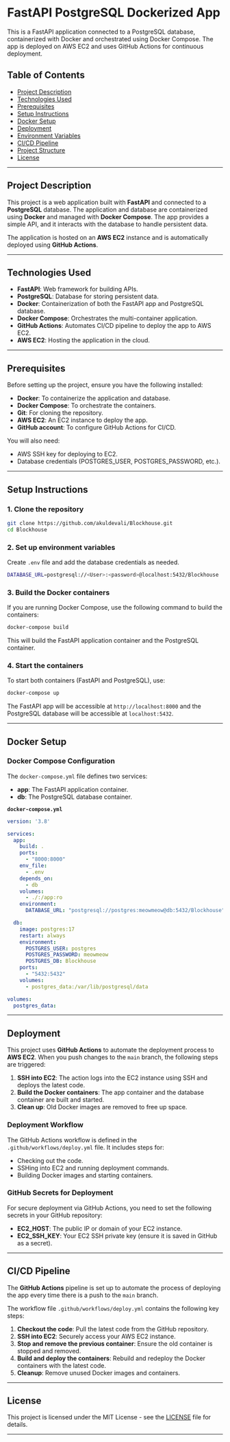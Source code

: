 
# FastAPI PostgreSQL Dockerized App

This is a FastAPI application connected to a PostgreSQL database, containerized with Docker and orchestrated using Docker Compose. The app is deployed on AWS EC2 and uses GitHub Actions for continuous deployment.

## Table of Contents
- [Project Description](#project-description)
- [Technologies Used](#technologies-used)
- [Prerequisites](#prerequisites)
- [Setup Instructions](#setup-instructions)
- [Docker Setup](#docker-setup)
- [Deployment](#deployment)
- [Environment Variables](#environment-variables)
- [CI/CD Pipeline](#cicd-pipeline)
- [Project Structure](#project-structure)
- [License](#license)

---

## Project Description

This project is a web application built with **FastAPI** and connected to a **PostgreSQL** database. The application and database are containerized using **Docker** and managed with **Docker Compose**. The app provides a simple API, and it interacts with the database to handle persistent data.

The application is hosted on an **AWS EC2** instance and is automatically deployed using **GitHub Actions**.

---

## Technologies Used
- **FastAPI**: Web framework for building APIs.
- **PostgreSQL**: Database for storing persistent data.
- **Docker**: Containerization of both the FastAPI app and PostgreSQL database.
- **Docker Compose**: Orchestrates the multi-container application.
- **GitHub Actions**: Automates CI/CD pipeline to deploy the app to AWS EC2.
- **AWS EC2**: Hosting the application in the cloud.

---

## Prerequisites

Before setting up the project, ensure you have the following installed:
- **Docker**: To containerize the application and database.
- **Docker Compose**: To orchestrate the containers.
- **Git**: For cloning the repository.
- **AWS EC2**: An EC2 instance to deploy the app.
- **GitHub account**: To configure GitHub Actions for CI/CD.

You will also need:
- AWS SSH key for deploying to EC2.
- Database credentials (POSTGRES_USER, POSTGRES_PASSWORD, etc.).

---

## Setup Instructions

### 1. Clone the repository

```bash
git clone https://github.com/akuldevali/Blockhouse.git
cd Blockhouse
```

### 2. Set up environment variables

Create `.env` file and add the database credentials as needed.

```bash
DATABASE_URL=postgresql://<User>:<password>@localhost:5432/Blockhouse
```

### 3. Build the Docker containers

If you are running Docker Compose, use the following command to build the containers:

```bash
docker-compose build
```

This will build the FastAPI application container and the PostgreSQL container.

### 4. Start the containers

To start both containers (FastAPI and PostgreSQL), use:

```bash
docker-compose up
```

The FastAPI app will be accessible at `http://localhost:8000` and the PostgreSQL database will be accessible at `localhost:5432`.

---

## Docker Setup

### Docker Compose Configuration

The `docker-compose.yml` file defines two services:

- **app**: The FastAPI application container.
- **db**: The PostgreSQL database container.

**`docker-compose.yml`**

```yaml
version: '3.8'

services:
  app:
    build: .
    ports:
      - "8000:8000"
    env_file:
      - .env
    depends_on:
      - db
    volumes:
      - ./:/app:ro
    environment:
      DATABASE_URL: "postgresql://postgres:meowmeow@db:5432/Blockhouse"

  db:
    image: postgres:17
    restart: always
    environment:
      POSTGRES_USER: postgres
      POSTGRES_PASSWORD: meowmeow
      POSTGRES_DB: Blockhouse
    ports:
      - "5432:5432"
    volumes:
      - postgres_data:/var/lib/postgresql/data

volumes:
  postgres_data:
```

---

## Deployment

This project uses **GitHub Actions** to automate the deployment process to **AWS EC2**. When you push changes to the `main` branch, the following steps are triggered:

1. **SSH into EC2**: The action logs into the EC2 instance using SSH and deploys the latest code.
2. **Build the Docker containers**: The app container and the database container are built and started.
3. **Clean up**: Old Docker images are removed to free up space.

### Deployment Workflow

The GitHub Actions workflow is defined in the `.github/workflows/deploy.yml` file. It includes steps for:

- Checking out the code.
- SSHing into EC2 and running deployment commands.
- Building Docker images and starting containers.


### GitHub Secrets for Deployment

For secure deployment via GitHub Actions, you need to set the following secrets in your GitHub repository:

- **EC2_HOST**: The public IP or domain of your EC2 instance.
- **EC2_SSH_KEY**: Your EC2 SSH private key (ensure it is saved in GitHub as a secret).

---

## CI/CD Pipeline

The **GitHub Actions** pipeline is set up to automate the process of deploying the app every time there is a push to the `main` branch.

The workflow file `.github/workflows/deploy.yml` contains the following key steps:

1. **Checkout the code**: Pull the latest code from the GitHub repository.
2. **SSH into EC2**: Securely access your AWS EC2 instance.
3. **Stop and remove the previous container**: Ensure the old container is stopped and removed.
4. **Build and deploy the containers**: Rebuild and redeploy the Docker containers with the latest code.
5. **Cleanup**: Remove unused Docker images and containers.

---

## License

This project is licensed under the MIT License - see the [LICENSE](LICENSE) file for details.

---

